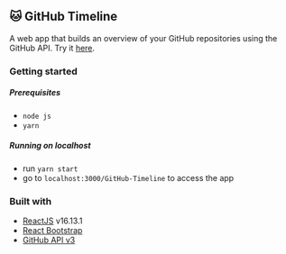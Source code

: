 
## 🐱 GitHub Timeline

A web app that builds an overview of your GitHub repositories using the GitHub API. Try it [here](https://cherrydevbomb.github.io/GitHub-Timeline/).

### Getting started

##### Prerequisites
- `node js`
- `yarn`

##### Running on localhost
- run `yarn start`
- go to `localhost:3000/GitHub-Timeline` to access the app

### Built with
- [ReactJS](https://reactjs.org/) v16.13.1
- [React Bootstrap](https://react-bootstrap.github.io/)
- [GitHub API v3](https://developer.github.com/v3/)
